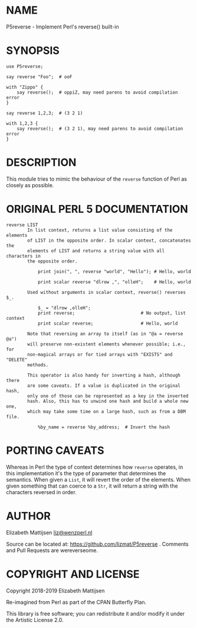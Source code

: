 NAME
====

P5reverse - Implement Perl's reverse() built-in

SYNOPSIS
========

    use P5reverse;

    say reverse "Foo";  # ooF

    with "Zippo" {
        say reverse();  # oppiZ, may need parens to avoid compilation error
    }

    say reverse 1,2,3;  # (3 2 1)

    with 1,2,3 {
        say reverse();  # (3 2 1), may need parens to avoid compilation error
    }

DESCRIPTION
===========

This module tries to mimic the behaviour of the `reverse` function of Perl as closely as possible.

ORIGINAL PERL 5 DOCUMENTATION
=============================

    reverse LIST
            In list context, returns a list value consisting of the elements
            of LIST in the opposite order. In scalar context, concatenates the
            elements of LIST and returns a string value with all characters in
            the opposite order.

                print join(", ", reverse "world", "Hello"); # Hello, world

                print scalar reverse "dlrow ,", "olleH";    # Hello, world

            Used without arguments in scalar context, reverse() reverses $_.

                $_ = "dlrow ,olleH";
                print reverse;                         # No output, list context
                print scalar reverse;                  # Hello, world

            Note that reversing an array to itself (as in "@a = reverse @a")
            will preserve non-existent elements whenever possible; i.e., for
            non-magical arrays or for tied arrays with "EXISTS" and "DELETE"
            methods.

            This operator is also handy for inverting a hash, although there
            are some caveats. If a value is duplicated in the original hash,
            only one of those can be represented as a key in the inverted
            hash. Also, this has to unwind one hash and build a whole new one,
            which may take some time on a large hash, such as from a DBM file.

                %by_name = reverse %by_address;  # Invert the hash

PORTING CAVEATS
===============

Whereas in Perl the type of context determines how `reverse` operates, in this implementation it's the type of parameter that determines the semantics. When given a `List`, it will revert the order of the elements. When given something that can coerce to a `Str`, it will return a string with the characters reversed in order.

AUTHOR
======

Elizabeth Mattijsen <liz@wenzperl.nl>

Source can be located at: https://github.com/lizmat/P5reverse . Comments and Pull Requests are wereverseome.

COPYRIGHT AND LICENSE
=====================

Copyright 2018-2019 Elizabeth Mattijsen

Re-imagined from Perl as part of the CPAN Butterfly Plan.

This library is free software; you can redistribute it and/or modify it under the Artistic License 2.0.

